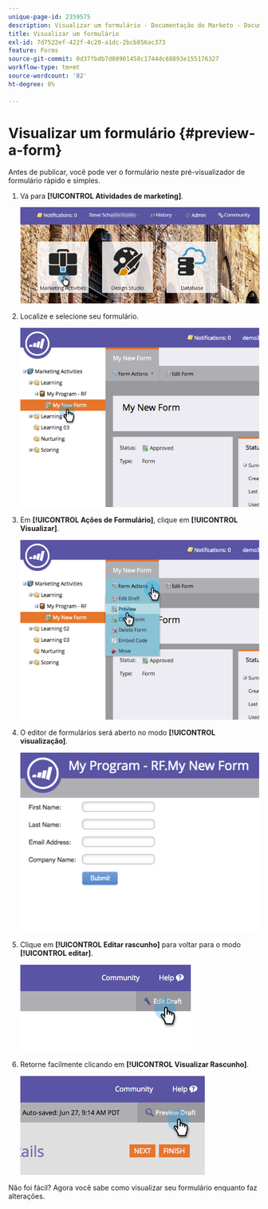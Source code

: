```yaml
---
unique-page-id: 2359575
description: Visualizar um formulário - Documentação do Marketo - Documentação do produto
title: Visualizar um formulário
exl-id: 7d7522ef-422f-4c20-a1dc-2bcb856ac373
feature: Forms
source-git-commit: 0d37fbdb7d08901458c1744dc68893e155176327
workflow-type: tm+mt
source-wordcount: '82'
ht-degree: 0%

---
```


# Visualizar um formulário {#preview-a-form}

Antes de publicar, você pode ver o formulário neste pré-visualizador de formulário rápido e simples.

1. Vá para **[!UICONTROL Atividades de marketing]**.

   ![](assets/login-marketing-activities-6.png)

1. Localize e selecione seu formulário.

   ![](assets/image2014-9-15-17-3a45-3a51.png)

1. Em **[!UICONTROL Ações de Formulário]**, clique em **[!UICONTROL Visualizar]**.

   ![](assets/image2014-9-15-17-3a46-3a9.png)

1. O editor de formulários será aberto no modo **[!UICONTROL visualização]**.

   ![](assets/image2014-9-15-17-3a46-3a17.png)

1. Clique em **[!UICONTROL Editar rascunho]** para voltar para o modo **[!UICONTROL editar]**.

   ![](assets/image2014-9-15-17-3a46-3a37.png)

1. Retorne facilmente clicando em **[!UICONTROL Visualizar Rascunho]**.

   ![](assets/image2014-9-15-17-3a46-3a45.png)

Não foi fácil? Agora você sabe como visualizar seu formulário enquanto faz alterações.
